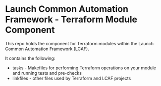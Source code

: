 # Launch Common Automation Framework - Terraform Module Component

This repo holds the component for Terraform modules within the Launch Common Automation Framework (LCAF).

It contains the following:

* tasks - Makefiles for performing Terraform operations on your module and running tests and pre-checks
* linkfiles - other files used by Terraform and LCAF projects
